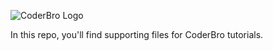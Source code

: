 ![CoderBro Logo](https://preview.ibb.co/dG5iX7/Screen_Shot_2018_03_25_at_12_18_39_PM.png)

In this repo, you'll find supporting files for CoderBro tutorials.
